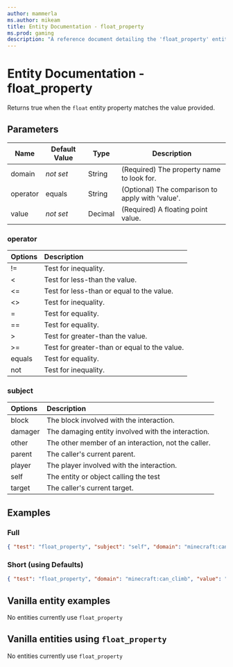 ```yaml
---
author: mammerla
ms.author: mikeam
title: Entity Documentation - float_property
ms.prod: gaming
description: "A reference document detailing the 'float_property' entity filter"
---
```


# Entity Documentation - float_property

Returns true when the `float` entity property matches the value provided.

## Parameters

|Name |Default Value  |Type  |Description  |
|---------|---------|---------|---------|
| domain|*not set* |String | (Required) The property name to look for. |
| operator|equals |String | (Optional) The comparison to apply with 'value'.|
| value|*not set* |Decimal | (Required) A floating point value. |

### operator

| Options| Description |
|:-----------|:-----------|
| !=| Test for inequality. |
| <| Test for less-than the value. |
| <=| Test for less-than or equal to the value. |
| <>| Test for inequality. |
| =| Test for equality. |
| ==| Test for equality. |
| >| Test for greater-than the value. |
| >=| Test for greater-than or equal to the value. |
| equals| Test for equality. |
| not| Test for inequality. |

### subject

| Options| Description |
|:-----------|:-----------|
| block| The block involved with the interaction. |
| damager| The damaging entity involved with the interaction. |
| other| The other member of an interaction, not the caller. |
| parent| The caller's current parent. |
| player| The player involved with the interaction. |
| self| The entity or object calling the test |
| target| The caller's current target. |

## Examples

### Full

```json
{ "test": "float_property", "subject": "self", "domain": "minecraft:can_climb", "operator": "equals", "value": "0.00" }
```

### Short (using Defaults)

```json
{ "test": "float_property", "domain": "minecraft:can_climb", "value": "0.00" }
```

## Vanilla entity examples

No entities currently use `float_property`

## Vanilla entities using `float_property`

No entities currently use `float_property`
